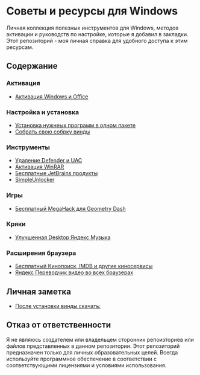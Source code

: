 # Советы и ресурсы для Windows

Личная коллекция полезных инструментов для Windows, методов активации и руководств по настройке, которые я добавил в закладки. Этот репозиторий - моя личная справка для удобного доступа к этим ресурсам.

## Содержание

### Активация

- [Активация Windows и Office](https://github.com/rafabduloff/qol/blob/main/activation/windows-office-activation.md)

### Настройка и установка

- [Установка нужнеых программ в одном пакете](https://github.com/rafabduloff/qol/blob/main/setup/post-installation.md)
- [Собрать свою собрку винды](https://github.com/rafabduloff/qol/blob/main/setup/custom-installation.md)

### Инструменты

- [Удаление Defender и UAC](https://github.com/rafabduloff/qol/blob/main/tools/system-utilities.md) 
- [Активация WinRAR](https://github.com/rafabduloff/qol/blob/main/tools/winrar-activation.md)
- [Бесплатные JetBrains продукты](https://github.com/rafabduloff/qol/blob/main/tools/jetbra.md)
- [SimpleUnlocker](https://github.com/rafabduloff/qol/blob/main/tools/simpleunlocker.md)

### Игры

- [Бесплатный MegaHack для Geometry Dash](https://github.com/rafabduloff/qol/blob/main/games/megahack.md)

### Кряки

- [Улучшенная Desktop Яндекс Музыка](https://github.com/rafabduloff/qol/blob/main/cracks/yandex-music-mod.md)

### Расширения браузера

- [Бесплатный Кинопоиск, IMDB и другие киносервисы](https://github.com/rafabduloff/qol/blob/main/extensions/tape-operator.md)  
- [Яндекс Переводчик видео во всех браузерах](https://github.com/rafabduloff/qol/blob/main/extensions/yandex-translate.md)

## Личная заметка

- [После установки винды скачать:](https://github.com/rafabduloff/qol/blob/main/tools/notes.md)  

## Отказ от ответственности

Я не являюсь создателем или владельцем сторонних репоизториев или файлов представленных в данном репозитории.
Этот репозиторий предназначен только для личных образовательных целей. Всегда используйте программное обеспечение в соответствии с соответствующими лицензиями и условиями использования.
